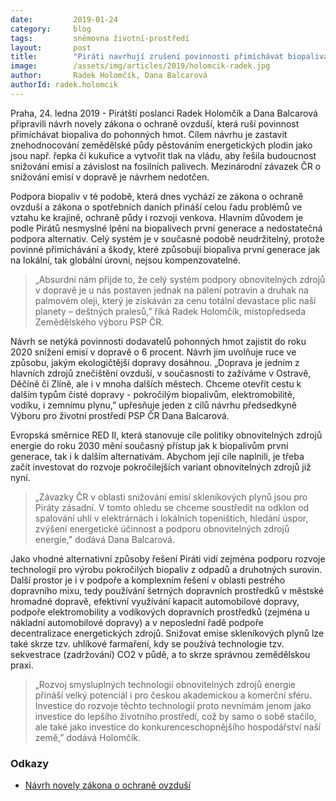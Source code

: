 ```yaml
---
date:         2019-01-24
category:     blog
tags:         sněmovna životní-prostředí
layout:       post
title:        "Piráti navrhují zrušení povinnosti přimíchávat biopaliva do pohonných hmot"
image:        /assets/img/articles/2019/holomcik-radek.jpg 
author:       Radek Holomčík, Dana Balcarová
authorId: radek.holomcik
---
```


Praha, 24. ledna 2019 - Pirátští poslanci Radek Holomčík a Dana Balcarová připravili návrh novely zákona o ochraně ovzduší, která ruší povinnost přimíchávat biopaliva do pohonných hmot. Cílem návrhu je zastavit znehodnocování zemědělské půdy pěstováním energetických plodin jako jsou např. řepka či kukuřice a vytvořit tlak na vládu, aby řešila budoucnost snižování emisí a závislost na fosilních palivech. Mezinárodní závazek ČR o snižování emisí v dopravě je návrhem nedotčen.

Podpora biopaliv v té podobě, která dnes vychází ze zákona o ochraně ovzduší a zákona o spotřebních daních přináší celou řadu problémů ve vztahu ke krajině, ochraně půdy i rozvoji venkova. Hlavním důvodem je podle Pirátů nesmyslné lpění na biopalivech první generace a nedostatečná podpora alternativ. Celý systém je v současné podobě neudržitelný, protože povinné přimíchávání a škody, které způsobují biopaliva první generace jak na lokální, tak globální úrovni, nejsou kompenzovatelné. 

> „Absurdní nám přijde to, že celý systém podpory obnovitelných zdrojů v dopravě je u nás postaven jednak na pálení potravin a druhak na palmovém oleji, který je získáván za cenu totální devastace plic naší planety – deštných pralesů,” říká Radek Holomčík, místopředseda Zemědělského výboru PSP ČR.

Návrh se netýká povinnosti dodavatelů pohonných hmot zajistit do roku 2020 snížení emisí v dopravě o 6 procent. Návrh jim uvolňuje ruce ve způsobu, jakým ekologičtější dopravy dosáhnou. „Doprava je jedním z hlavních zdrojů znečištění ovzduší, v současnosti to zažíváme v Ostravě, Děčíně či Zlíně, ale i v mnoha dalších městech. Chceme otevřít cestu k dalším typům čisté dopravy - pokročilým biopalivům, elektromobilitě, vodíku, i zemnímu plynu,” upřesňuje jeden z cílů návrhu předsedkyně Výboru pro životní prostředí PSP ČR Dana Balcarová.

Evropská směrnice RED II, která stanovuje cíle politiky obnovitelných zdrojů energie do roku 2030 mění současný přístup jak k biopalivům první generace, tak i k dalším alternativám. Abychom její cíle naplnili, je třeba začít investovat do rozvoje pokročilejších variant obnovitelných zdrojů již nyní. 

> „Závazky ČR v oblasti snižování emisí skleníkových plynů jsou pro Piráty zásadní. V tomto ohledu se chceme soustředit na odklon od spalování uhlí v elektrárnách i lokálních topeništích, hledání úspor, zvýšení energetické účinnost  a podporu obnovitelných zdrojů energie,” dodává Dana Balcarová.

Jako vhodné alternativní způsoby řešení Piráti vidí zejména podporu rozvoje technologií pro výrobu pokročilých biopaliv z odpadů a druhotných surovin. Další prostor je i v podpoře a komplexním řešení v oblasti pestrého dopravního mixu, tedy používání šetrných dopravních prostředků v městské hromadné dopravě, efektivní využívání kapacit automobilové dopravy, podpoře elektromobility a vodíkových dopravních prostředků (zejména u nákladní automobilové dopravy) a v neposlední řadě podpoře decentralizace energetických zdrojů. Snižovat emise skleníkových plynů lze také skrze tzv. uhlíkové farmaření, kdy se používá technologie tzv. sekvestrace (zadržování) CO2 v půdě, a to skrze správnou zemědělskou praxi. 

> „Rozvoj smysluplných technologií obnovitelných zdrojů energie přináší velký potenciál i pro českou akademickou a komerční sféru. Investice do rozvoje těchto technologií proto nevnímám jenom jako investice do lepšího životního prostředí, což by samo o sobě stačilo, ale také jako investice do konkurenceschopnějšího hospodářství naší země,” dodává Holomčík.

### Odkazy 

* [Návrh novely zákona o ochraně ovzduší](https://github.com/pirati-web/pirati.cz/tree/gh-pages/assets/pdf/navrh-zakona-biopaliva.pdf)
